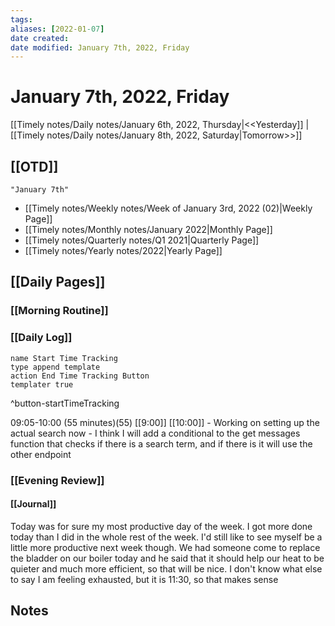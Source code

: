 ```yaml
---
tags:
aliases: [2022-01-07]
date created:
date modified: January 7th, 2022, Friday
---
```


# January 7th, 2022, Friday

[[Timely notes/Daily notes/January 6th, 2022, Thursday|<<Yesterday]] | [[Timely notes/Daily notes/January 8th, 2022, Saturday|Tomorrow>>]]

## [[OTD]]

```query
"January 7th"
```
- [[Timely notes/Weekly notes/Week of January 3rd, 2022 (02)|Weekly Page]]
- [[Timely notes/Monthly notes/January 2022|Monthly Page]]
- [[Timely notes/Quarterly notes/Q1 2021|Quarterly Page]]
- [[Timely notes/Yearly notes/2022|Yearly Page]]

## [[Daily Pages]]

### [[Morning Routine]]

### [[Daily Log]]

```button
name Start Time Tracking
type append template
action End Time Tracking Button
templater true
```
^button-startTimeTracking

09:05-10:00 (55 minutes)(55) [[9:00]] [[10:00]]
    - Working on setting up the actual search now
        - I think I will add a conditional to the get messages function that checks if there is a search term, and if there is it will use the other endpoint

### [[Evening Review]]
#### [[Journal]]

Today was for sure my most productive day of the week. I got more done today than I did in the whole rest of the week. I'd still like to see myself be a little more productive next week though. We had someone come to replace the bladder on our boiler today and he said that it should help our heat to be quieter and much more efficient, so that will be nice. I don't know what else to say I am feeling exhausted, but it is 11:30, so that makes sense

## Notes
